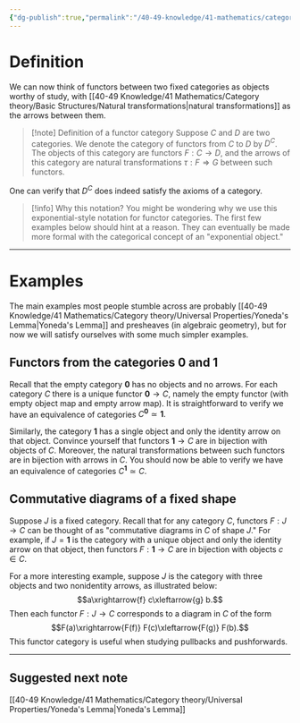 ```yaml
---
{"dg-publish":true,"permalink":"/40-49-knowledge/41-mathematics/category-theory/basic-structures/functor-categories/","tags":["category_theory"],"updated":"2024-10-07T13:27:13-07:00"}
---
```


# Definition

We can now think of functors between two fixed categories as objects worthy of study, with [[40-49 Knowledge/41 Mathematics/Category theory/Basic Structures/Natural transformations\|natural transformations]] as the arrows between them.

>[!note] Definition of a functor category
>Suppose $C$ and $D$ are two categories. We denote the category of functors from $C$ to $D$ by $D^C$. The objects of this category are functors $F:C\to D$, and the arrows of this category are natural transformations $\tau:F\Rightarrow G$ between such functors.

One can verify that $D^C$ does indeed satisfy the axioms of a category.

> [!info] Why this notation?
> You might be wondering why we use this exponential-style notation for functor categories. The first few examples below should hint at a reason. They can eventually be made more formal with the categorical concept of an "exponential object."


---
# Examples

The main examples most people stumble across are probably [[40-49 Knowledge/41 Mathematics/Category theory/Universal Properties/Yoneda's Lemma\|Yoneda's Lemma]] and presheaves (in algebraic geometry), but for now we will satisfy ourselves with some much simpler examples.

## Functors from the categories $\textbf{0}$ and $\textbf{1}$

Recall that the empty category $\textbf{0}$ has no objects and no arrows. For each category $C$ there is a unique functor $\textbf{0}\to C$, namely the empty functor (with empty object map and empty arrow map). It is straightforward to verify we have an equivalence of categories $C^{\textbf{0}}\simeq \textbf{1}.$

Similarly, the category $\textbf{1}$ has a single object and only the identity arrow on that object. Convince yourself that functors $\textbf{1}\to C$ are in bijection with objects of $C$. Moreover, the natural transformations between such functors are in bijection with arrows in $C$. You should now be able to verify we have an equivalence of categories $C^{\textbf{1}}\simeq C$.

## Commutative diagrams of a fixed shape

Suppose $J$ is a fixed category. Recall that for any category $C$, functors $F:J\to C$ can be thought of as "commutative diagrams in $C$ of shape $J$." For example, if $J=\textbf{1}$ is the category with a unique object and only the identity arrow on that object, then functors $F:\textbf{1}\to C$ are in bijection with objects $c\in C$.

For a more interesting example, suppose $J$ is the category with three objects and two nonidentity arrows, as illustrated below:
$$a\xrightarrow{f} c\xleftarrow{g} b.$$
Then each functor $F:J\to C$ corresponds to a diagram in $C$ of the form
$$F(a)\xrightarrow{F(f)} F(c)\xleftarrow{F(g)} F(b).$$
This functor category is useful when studying pullbacks and pushforwards.

---

## Suggested next note

[[40-49 Knowledge/41 Mathematics/Category theory/Universal Properties/Yoneda's Lemma\|Yoneda's Lemma]]